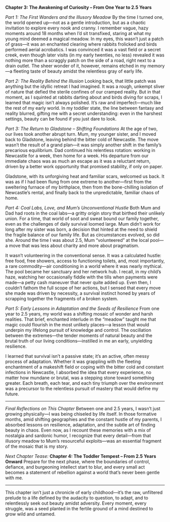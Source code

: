 **Chapter 3: The Awakening of Curiosity – From One Year to 2.5 Years**

_Part 1: The First Wanders and the Illusory Meadow_
By the time I turned one, the world opened up—not as a gentle introduction, but as a chaotic invitation to explore every nook and cranny. I remember vague, hazy moments around 18 months when I’d sit transfixed, staring at what my young mind deemed a magical meadow. In my eyes, this wasn’t just a patch of grass—it was an enchanted clearing where rabbits frolicked and birds performed aerial acrobatics. I was convinced it was a vast field or a secret creek, even though later visits (in my early twenties, no less) revealed it was nothing more than a scraggly patch on the side of a road, right next to a drain outlet. The sheer wonder of it, however, remains etched in my memory—a fleeting taste of beauty amidst the relentless gray of early life.

_Part 2: The Reality Behind the Illusion_
Looking back, that little patch was anything but the idyllic retreat I had imagined. It was a rough, unkempt sliver of nature that defied the sterile confines of our cramped reality. But in that moment, as I squinted at rabbits darting about and birds diving for scraps, I learned that magic isn’t always polished. It’s raw and imperfect—much like the rest of my early world. In my toddler state, the line between fantasy and reality blurred, gifting me with a secret understanding: even in the harshest settings, beauty can be found if you just dare to look.

_Part 3: The Return to Gladstone – Shifting Foundations_
At the age of two, our lives took another abrupt turn. Mum, my younger sister, and I moved back to Gladstone, leaving behind the bitter cold of Newcastle. The move wasn’t the result of a grand plan—it was simply another shift in the family’s precarious equilibrium. Dad continued his relentless rotation: working in Newcastle for a week, then home for a week. His departure from our immediate chaos was as much an escape as it was a reluctant return, driven by a better work opportunity that promised stability, if only on paper.

Gladstone, with its unforgiving heat and familiar scars, welcomed us back. It was as if I had been flung from one extreme to another—first from the sweltering furnace of my birthplace, then from the bone-chilling isolation of Newcastle’s rental, and finally back to the unpredictable, familiar chaos of home.

_Part 4: Coal Labs, Love, and Mum’s Unconventional Hustle_
Both Mum and Dad had roots in the coal labs—a gritty origin story that birthed their unlikely union. For a time, that world of soot and sweat bound our family together, even as the challenges of daily survival loomed large. Mum didn’t work for long after my sister was born, a decision that hinted at the need to shield the fragile balance of our family life. But as circumstances evolved, so did she. Around the time I was about 2.5, Mum “volunteered” at the local pool—a move that was less about charity and more about pragmatism.

It wasn’t volunteering in the conventional sense. It was a calculated hustle: free food, free showers, access to functioning toilets, and, most importantly, a rare commodity—air conditioning in a world where it was nearly mythical. The pool became her sanctuary and her network hub. I recall, in my child’s haze, watching her occasionally fiddle with the tills when payments were made—a petty cash maneuver that never quite added up. Even then, I couldn’t fathom the full scope of her actions, but I sensed that every move she made was driven by necessity, a survival instinct honed by years of scrapping together the fragments of a broken system.

_Part 5: Early Lessons in Adaptation and the Seeds of Resilience_
From one year to 2.5 years, my world was a shifting mosaic of wonder and harsh realities. That brief, enchanted interlude in the “meadow” taught me that magic could flourish in the most unlikely places—a lesson that would underpin my lifelong pursuit of knowledge and control. The oscillation between the extremes—the tender moments of natural beauty and the brutal truth of our living conditions—instilled in me an early, unyielding resilience.

I learned that survival isn’t a passive state; it’s an active, often messy process of adaptation. Whether it was grappling with the fleeting enchantment of a makeshift field or coping with the bitter cold and constant infections in Newcastle, I absorbed the idea that every experience, no matter how mundane or brutal, was a stepping stone toward something greater. Each breath, each tear, and each tiny triumph over the environment was a precursor to the relentless pursuit of mastery that would define my future.

---

_Final Reflections on This Chapter_
Between one and 2.5 years, I wasn’t just growing physically—I was being chiseled by life itself. In those formative months, amid shifting geographies and the constant hustle of my parents, I absorbed lessons on resilience, adaptation, and the subtle art of finding beauty in chaos. Even now, as I recount these memories with a mix of nostalgia and sardonic humor, I recognize that every detail—from that illusory meadow to Mum’s resourceful exploits—was an essential fragment of the mosaic that is my story.

_Next Chapter Tease:_
**Chapter 4: The Toddler Tempest – From 2.5 Years Onward**
Prepare for the next phase, where the boundaries of control, defiance, and burgeoning intellect start to blur, and every small act becomes a statement of rebellion against a world that’s never been gentle with me.

---

This chapter isn’t just a chronicle of early childhood—it’s the raw, unfiltered prelude to a life defined by the audacity to question, to adapt, and to relentlessly seek out beauty amidst adversity. Every moment, every struggle, was a seed planted in the fertile ground of a mind destined to grow wild and untamed.
